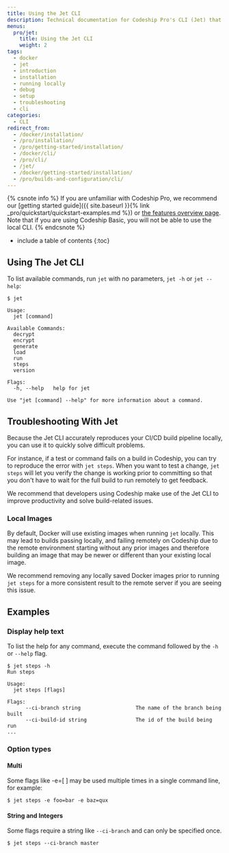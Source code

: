 ```yaml
---
title: Using the Jet CLI
description: Technical documentation for Codeship Pro's CLI (Jet) that allows to debug and run builds locally on the development machine
menus:
  pro/jet:
    title: Using the Jet CLI
    weight: 2
tags:
  - docker
  - jet
  - introduction
  - installation
  - running locally
  - debug
  - setup
  - troubleshooting
  - cli
categories:
  - CLI
redirect_from:
  - /docker/installation/
  - /pro/installation/
  - /pro/getting-started/installation/
  - /docker/cli/
  - /pro/cli/
  - /jet/
  - /docker/getting-started/installation/
  - /pro/builds-and-configuration/cli/
---
```


{% csnote info %}
If you are unfamiliar with Codeship Pro, we recommend our [getting started guide]({{ site.baseurl }}{% link _pro/quickstart/quickstart-examples.md %}) or [the features overview page](https://codeship.com/features/pro).
Note that if you are using Codeship Basic, you will not be able to use the local CLI.
{% endcsnote %}

* include a table of contents
{:toc}

## Using The Jet CLI

To list available commands, run `jet` with no parameters, `jet -h` or `jet --help`:

```shell
$ jet

Usage:
  jet [command]

Available Commands:
  decrypt
  encrypt
  generate
  load
  run
  steps
  version

Flags:
  -h, --help   help for jet

Use "jet [command] --help" for more information about a command.
```
## Troubleshooting With Jet

Because the Jet CLI accurately reproduces your CI/CD build pipeline locally, you can use it to quickly solve difficult problems.

For instance, if a test or command fails on a build in Codeship, you can try to reproduce the error with `jet steps`. When you want to test a change, `jet steps` will let you verify the change is working prior to committing so that you don't have to wait for the full build to run remotely to get feedback.

We recommend that developers using Codeship make use of the Jet CLI to improve productivity and solve build-related issues.

### Local Images

By default, Docker will use existing images when running `jet` locally. This may lead to builds passing locally, and failing remotely on Codeship due to the remote environment starting without any prior images and therefore building an image that may be newer or different than your existing local image.

We recommend removing any locally saved Docker images prior to running `jet steps` for a more consistent result to the remote server if you are seeing this issue.

## Examples

### Display help text
To list the help for any command, execute the command followed by the `-h` or `--help` flag.

```shell
$ jet steps -h
Run steps

Usage:
  jet steps [flags]

Flags:
      --ci-branch string                  The name of the branch being built
      --ci-build-id string                The id of the build being run
...
```

### Option types

#### Multi
Some flags like -e=[ ] may be used multiple times in a single command line, for example:

```shell
$ jet steps -e foo=bar -e baz=qux
```

#### String and Integers
Some flags require a string like `--ci-branch` and can only be specified once.

```shell
$ jet steps --ci-branch master
```

